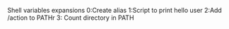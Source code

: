 Shell variables expansions
0:Create alias
1:Script to print hello user
2:Add /action to PATHr
3: Count directory in PATH
